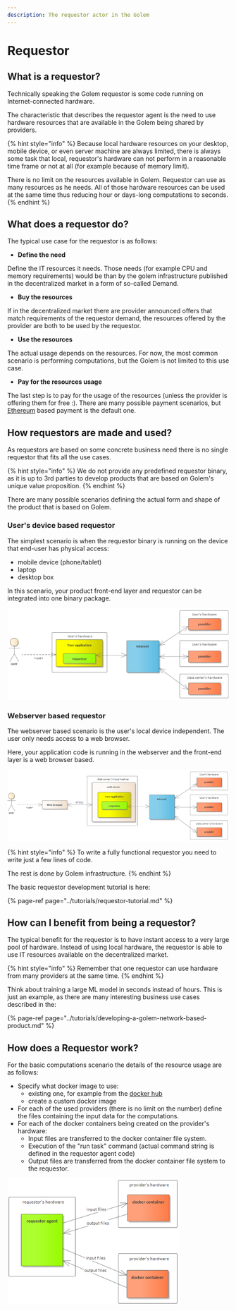 ```yaml
---
description: The requestor actor in the Golem
---
```


# Requestor

## What is a requestor?

Technically speaking the Golem requestor is some code running on Internet-connected hardware.

The characteristic that describes the requestor agent is the need to use hardware resources that are available in the Golem being shared by providers.

{% hint style="info" %}
Because local hardware resources on your desktop, mobile device, or even server machine are always limited, there is always some task that local, requestor's hardware can not perform in a reasonable time frame or not at all \(for example because of memory limit\).

There is no limit on the resources available in Golem. Requestor can use as many resources as he needs. All of those hardware resources can be used at the same time thus reducing hour or days-long computations to seconds.
{% endhint %}

## What does a requestor do?

The typical use case for the requestor is as follows:

* **Define the need**

Define the IT resources it needs. Those needs \(for example CPU and memory requirements\) would be than by the golem infrastructure published in the decentralized market in a form of so-called Demand.

* **Buy the resources**

If in the decentralized market there are provider announced offers that match requirements of the requestor demand, the resources offered by the provider are both to be used by the requestor.

* **Use the resources**

The actual usage depends on the resources. For now, the most common scenario is performing computations, but the Golem is not limited to this use case.

* **Pay for the resources usage**

The last step is to pay for the usage of the resources \(unless the provider is offering them for free :\). There are many possible payment scenarios, but [Ethereum](https://ethereum.org/) based payment is the default one.

## How requestors are made and used?

As requestors are based on some concrete business need there is no single requestor that fits all the use cases.

{% hint style="info" %}
We do not provide any predefined requestor binary, as it is up to 3rd parties to develop products that are based on Golem's unique value proposition.
{% endhint %}

There are many possible scenarios defining the actual form and shape of the product that is based on Golem.

### User's device based requestor

The simplest scenario is when the requestor binary is running on the device that end-user has physical access:

* mobile device \(phone/tablet\)
* laptop
* desktop box

In this scenario, your product front-end layer and requestor can be integrated into one binary package.

![User&apos;s device based requestor](../.gitbook/assets/requestor-tutorial-basic-usage%20%284%29.png)

### Webserver based requestor

The webserver based scenario is the user's local device independent. The user only needs access to a web browser.

Here, your application code is running in the webserver and the front-end layer is a web browser based.

![Webserver based requestor](../.gitbook/assets/requestor-tutorial-web-based%20%281%29.png)

{% hint style="info" %}
To write a fully functional requestor you need to write just a few lines of code.

The rest is done by Golem infrastructure.
{% endhint %}

The basic requestor development tutorial is here:

{% page-ref page="../tutorials/requestor-tutorial.md" %}

## How can I benefit from being a requestor?

The typical benefit for the requestor is to have instant access to a very large pool of hardware. Instead of using local hardware, the requestor is able to use IT resources available on the decentralized market.

{% hint style="info" %}
Remember that one requestor can use hardware from many providers at the same time.
{% endhint %}

Think about training a large ML model in seconds instead of hours. This is just an example, as there are many interesting business use cases described in the:

{% page-ref page="../tutorials/developing-a-golem-network-based-product.md" %}

## How does a Requestor work?

For the basic computations scenario the details of the resource usage are as follows:

* Specify what docker image to use:
  * existing one, for example from the [docker hub](https://hub.docker.com/)
  * create a custom docker image
* For each of the used providers \(there is no limit on the number\) define the files containing the input data for the computations.
* For each of the docker containers being created on the provider's hardware:
  * Input files are transferred to the docker container file system.
  * Execution of the "run task" command \(actual command string is defined in the requestor agent code\)
  * Output files are transferred from the docker container file system to the requestor.

![Logical data flow](../.gitbook/assets/requestor-tutorial-data-flow%20%282%29.png)

